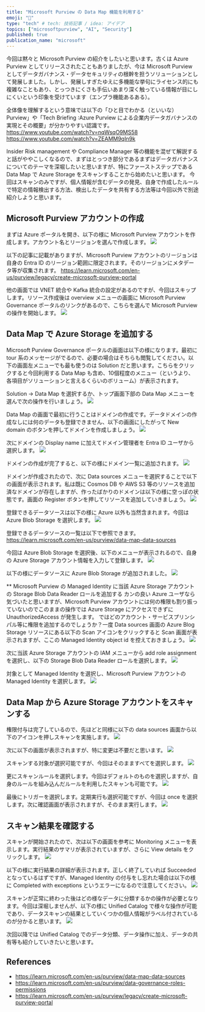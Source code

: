 ```yaml
---
title: "Microsoft Purview の Data Map 機能を利用する"
emoji: "🦔"
type: "tech" # tech: 技術記事 / idea: アイデア
topics: ["microsoftpurview", "AI", "Security"]
published: true
publication_name: "microsoft"
---
```


今回は黙々と Microsoft Purview の紹介をしたいと思います。古くは Azure Purview としてリリースされたこともありましたが、今は Microsoft Purview としてデータガバナンス・データセキュリティの根幹を担うソリューションとして発展しました。しかし、発展しすぎたゆえに多機能な挙句にライセンス的にも複雑なこともあり、とっつきにくさも手伝いあまり深く触っている情報が目にしにくいという印象を受けています（エンプラ機能あるある）。

全体像を理解するという意味では以下の「ひと目でわかる（といいな） Purview」や「Tech Briefing :Azure Purview による企業内データガバナンスの実現とその概要」が分かりやすい認識です。
https://www.youtube.com/watch?v=nqWsqO9MS58
https://www.youtube.com/watch?v=ZEAMM9qIn9k

Insider Risk management や Compliance Manager 等の機能を混ぜて解説すると話がややこしくなるので、まずはとっつき部分であるまずはデータガバナンスについてのテーマを深堀したいと思いますが、特にファーストステップである Data Map で Azure Storage をスキャンすることから始めたいと思います。
今回はスキャンのみですが、個人情報が含むデータの発見、自身で作成したルールで特定の情報検出する方法、検出したデータを共有する方法等は今回以外で別途紹介しようと思います。


## Microsoft Purview アカウントの作成

まずは Azure ポータルを開き、以下の様に Microsoft Purview アカウントを作成します。アカウント名とリージョンを選んで作成します。
![](/images/mspurview-gettingstarted-01/purview-article-image01.png) 

以下の記事に記載がありますが、Microsoft Purview アカウントのリージョンは自身の Entra ID のリージョン範囲に限定されます。そのリージョンにメタデータ等が収集されます。
https://learn.microsoft.com/en-us/purview/legacy/create-microsoft-purview-portal

他の画面では VNET 統合や Kafka 統合の設定があるのですが、今回はスキップします。リソース作成後は overview メニューの画面に Microsoft Purview Governance ポータルのリンクがあるので、こちらを選んで Microsoft Purview の操作を開始します。
![](/images/mspurview-gettingstarted-01/purview-article-image02.png) 


## Data Map で Azure Storage を追加する

Microsoft Purview Governance ポータルの画面は以下の様になります。最初に tour 系のメッセージがでるので、必要の場合はそちらも閲覧してください。以下の画面左メニューでも最も使うのは Solution だと思います。こちらをクリックすると今回利用する Data Map も含め、10個程度のメニュー（というより、各項目がソリューションと言えるくらいのボリューム）が表示されます。

Solution -> Data Map を選択するか、トップ画面下部の Data Map メニューを選んで次の操作を行いましょう。
![](/images/mspurview-gettingstarted-01/purview-article-image03.png) 

Data Map の画面で最初に行うことはドメインの作成です。データドメインの作成なしには何のデータも登録できません、以下の画面にしたがって New domain のボタンを押してドメインを作成しましょう。
![](/images/mspurview-gettingstarted-01/purview-article-image04.png) 

次にドメインの Display name に加えてドメイン管理者を Entra ID ユーザから選択します。
![](/images/mspurview-gettingstarted-01/purview-article-image05.png) 

ドメインの作成が完了すると、以下の様にドメイン一覧に追加されます。
![](/images/mspurview-gettingstarted-01/purview-article-image06.png) 

ドメインが作成されたので、次に Data sources メニューを選択することで以下の画面が表示されます。私は既に Cosmos DB や AWS S3 等のリソースを追加済なドメインが存在しますが、作ったばかりのドメインは以下の様に空っぽの状態です。画面の Register ボタンを押してリソースを追加していきましょう。
![](/images/mspurview-gettingstarted-01/purview-article-image07.png) 

登録できるデータソースは以下の様に Azure 以外も当然含まれます。今回は Azure Blob Storage を選択します。
![](/images/mspurview-gettingstarted-01/purview-article-image08.png) 

登録できるデータソースの一覧は以下で参照できます。
https://learn.microsoft.com/en-us/purview/data-map-data-sources


今回は Azure Blob Storage を選択後、以下のメニューが表示されるので、自身の Azure Storage アカウント情報を入力して登録します。
![](/images/mspurview-gettingstarted-01/purview-article-image09.png) 

以下の様にデータソースに Azure Blob Storage が追加されました。
![](/images/mspurview-gettingstarted-01/purview-article-image10.png) 

** Microsoft Purview の Managed Identity に当該 Azure Storage アカウントの Storage Blob Data Reader ロールを追加する
カンの良い Azure ユーザなら気づいたと思いますが、Microsoft Purview アカウントには何の権限も割り振っていないのでこのままの操作では Azure Storage にアクセスできずに UnauthorizedAccess が発生します。
ではどのアカウント・サービスプリンシパル等に権限を追加するのでしょうか？一度  Data sources 画面の Azure Blog Storage リソースにある以下の Scan アイコンをクリックすると Scan 画面が表示されますが、ここの Managed Identity object id を控えておきましょう。
![](/images/mspurview-gettingstarted-01/purview-article-image11.png) 

次に当該 Azure Storage アカウントの IAM メニューから add role assignment を選択し、以下の Storage Blob Data Reader ロールを選択します。
![](/images/mspurview-gettingstarted-01/purview-article-image12.png) 

対象として Managed Identity を選択し、Microsoft Purview アカウントの Managed Identity を選択します。
![](/images/mspurview-gettingstarted-01/purview-article-image13.png) 


## Data Map から Azure Storage アカウントをスキャンする
権限付与は完了しているので、先ほどと同様に以下の data sources 画面から以下のアイコンを押しスキャンを実施します。
![](/images/mspurview-gettingstarted-01/purview-article-image14.png) 

次に以下の画面が表示されますが、特に変更は不要だと思います。
![](/images/mspurview-gettingstarted-01/purview-article-image15.png) 

スキャンする対象が選択可能ですが、今回はそのまますべてを選択します。
![](/images/mspurview-gettingstarted-01/purview-article-image16.png) 

更にスキャンルールを選択します。今回はデフォルトのものを選択しますが、自身のルールを組み込んだルールを利用したスキャンも可能です。
![](/images/mspurview-gettingstarted-01/purview-article-image17.png) 

最後にトリガーを選択します。定期実行も選択可能ですが、今回は once を選択します。次に確認画面が表示されますが、そのまま実行します。
![](/images/mspurview-gettingstarted-01/purview-article-image18.png) 


## スキャン結果を確認する

スキャンが開始されたので、次は以下の画面を参考に Monitoring メニューを表示します。実行結果のサマリが表示されていますが、さらに View details をクリックします。
![](/images/mspurview-gettingstarted-01/purview-article-image19.png) 

以下の様に実行結果の詳細が表示されます。正しく終了していれば Succeeded となっているはずですが、Managed Identity の付与をし忘れた場合は以下の様に Completed with exceptions というエラーになるので注意してください。
![](/images/mspurview-gettingstarted-01/purview-article-image20.png) 

スキャンが正常に終わった後はどの様なデータに分類するかの操作が必要となります。今回は深堀しませんが、以下の様に Unified Catalog で様々な操作が可能であり、データスキャンの結果としていくつかの個人情報がラベル付されているのが分かると思います。
![](/images/mspurview-gettingstarted-01/purview-article-image21.png) 


次回以降では Unified Catalog でのデータ分類、データ操作に加え、データの共有等も紹介していきたいと思います。


## References 
- https://learn.microsoft.com/en-us/purview/data-map-data-sources
- https://learn.microsoft.com/en-us/purview/data-governance-roles-permissions
- https://learn.microsoft.com/en-us/purview/legacy/create-microsoft-purview-portal